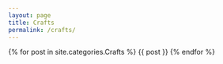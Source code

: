 ```yaml
---
layout: page
title: Crafts
permalink: /crafts/
---
```


<div id="po-po-po-post">
  {% for post in site.categories.Crafts %}
    {{ post }}
  {% endfor %}
</div>
